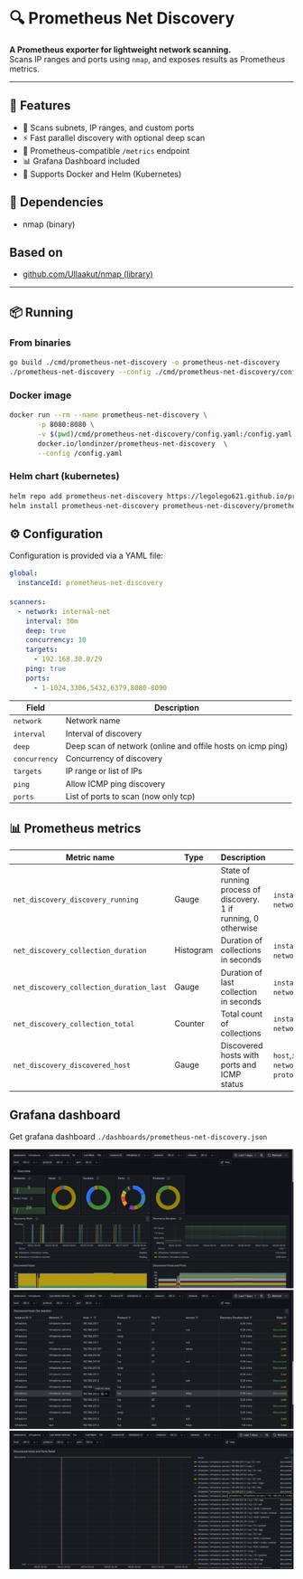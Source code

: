 # 🔍 Prometheus Net Discovery

**A Prometheus exporter for lightweight network scanning.**\
Scans IP ranges and ports using `nmap`, and exposes results as Prometheus metrics.

---

## 🚀 Features

- 🔧 Scans subnets, IP ranges, and custom ports
- ⚡ Fast parallel discovery with optional deep scan
- 📡 Prometheus-compatible `/metrics` endpoint
- 📊 Grafana Dashboard included
- 🐳 Supports Docker and Helm (Kubernetes)

## 🧾 Dependencies
- nmap (binary)

## Based on
- [github.com/Ullaakut/nmap (library)](https://github.com/Ullaakut/nmap) 

---

## 📦 Running

### From binaries

```bash
go build ./cmd/prometheus-net-discovery -o prometheus-net-discovery
./prometheus-net-discovery --config ./cmd/prometheus-net-discovery/config.yaml
```

### Docker image

```bash
docker run --rm --name prometheus-net-discovery \
       -p 8080:8080 \
       -v $(pwd)/cmd/prometheus-net-discovery/config.yaml:/config.yaml \
       docker.io/londinzer/prometheus-net-discovery  \
       --config /config.yaml
```

### Helm chart (kubernetes)

```bash
helm repo add prometheus-net-discovery https://legolego621.github.io/prometheus-net-discovery
helm install prometheus-net-discovery prometheus-net-discovery/prometheus-net-discovery
```

## ⚙️ Configuration

Configuration is provided via a YAML file:

```yaml
global:
  instanceId: prometheus-net-discovery

scanners:
  - network: internal-net
    interval: 30m
    deep: true
    concurrency: 10
    targets:
      - 192.168.30.0/29
    ping: true
    ports:
      - 1-1024,3306,5432,6379,8080-8090
```

| Field     | Description                        |
| --------------- | ---------------------------------- |
| `network`       | Network name                       |
| `interval`      | Interval of discovery              |
| `deep`          | Deep scan of network (online and offile hosts on icmp ping) |
| `concurrency`   | Concurrency of discovery           |
| `targets`       | IP range or list of IPs            |
| `ping`          | Allow ICMP ping discovery          |
| `ports`         | List of ports to scan (now only tcp) |

## 📊 Prometheus metrics

| Metric name                         | Type      | Description                                                        | Labels                                                                                  |
|-----------------------------------|-----------|--------------------------------------------------------------------|-----------------------------------------------------------------------------------------|
| `net_discovery_discovery_running`                | Gauge     | State of running process of discovery. 1 if running, 0 otherwise  | `instance_id`, `network`                                                                                       |
| `net_discovery_collection_duration` | Histogram | Duration of collections in seconds                                | `instance_id`, `network`, `le`                                                          |
| `net_discovery_collection_duration_last` | Gauge     | Duration of last collection in seconds                            | `instance_id`, `network`                                                                 |
| `net_discovery_collection_total`  | Counter   | Total count of collections                                         | `instance_id`, `network`                                                                 |
| `net_discovery_discovered_host`   | Gauge     | Discovered hosts with ports and ICMP status                       | `host`,`instance_id`, `network`, `port`, `protocol`, `srv`    |

## Grafana dashboard

Get grafana dashboard `./dashboards/prometheus-net-discovery.json`

![Grafana dashboard](./images/grafana-dashboard-panels-1.png)
![Grafana dashboard](./images/grafana-dashboard-panels-2.png)
![Grafana dashboard](./images/grafana-dashboard-panels-3.png)

